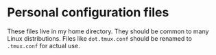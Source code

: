# Personal configuration files

These files live in my home directory. They should be common to many Linux
distributions. Files like `dot.tmux.conf` should be renamed to `.tmux.conf` for
actual use.
